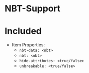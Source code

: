 # NBT-Support

# Included
- Item Properties:
  - `nbt-data: <nbt>`
  - `nbt: <nbt>`
  - `hide-attributes: <true/false>`
  - `unbreakable: <true/false>`
